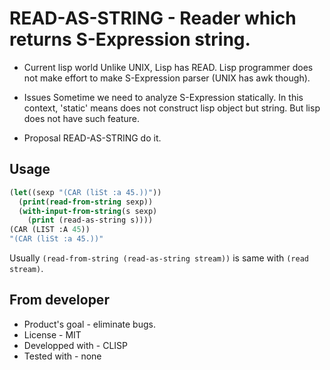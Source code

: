 # READ-AS-STRING - Reader which returns S-Expression string.

* Current lisp world
Unlike UNIX, Lisp has READ.
Lisp programmer does not make effort to make S-Expression parser (UNIX has awk though).

* Issues
Sometime we need to analyze S-Expression statically.
In this context, 'static' means does not construct lisp object but string.
But lisp does not have such feature.

* Proposal
READ-AS-STRING do it.

## Usage
```lisp
(let((sexp "(CAR (liSt :a 45.))"))
  (print(read-from-string sexp))
  (with-input-from-string(s sexp)
    (print (read-as-string s))))
(CAR (LIST :A 45))
"(CAR (liSt :a 45.))"
```
Usually `(read-from-string (read-as-string stream))` is same with `(read stream)`.

## From developer

* Product's goal - eliminate bugs.
* License - MIT
* Developped with - CLISP
* Tested with - none

